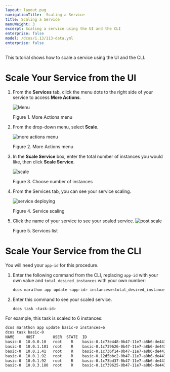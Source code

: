 ```yaml
---
layout: layout.pug
navigationTitle:  Scaling a Service
title: Scaling a Service
menuWeight: 3
excerpt: Scaling a service using the UI and the CLI
enterprise: false
model: /dcos/1.13/113-data.yml
enterprise: false
---
```


This tutorial shows how to scale a service using the UI and the CLI.

# Scale Your Service from the UI

1. From the **Services** tab, click the menu dots to the right side of your service to access **More Actions**. 

    ![Menu](/1.13/img/GUI-Services-More-Actions_Callout.png)
   
    Figure 1. More Actions menu

1. From the drop-down menu, select **Scale**.

   ![more actions menu](/1.13/img/GUI-Services-More-Actions-Menu.png)

   Figure 2. More Actions menu

1. In the **Scale Service** box, enter the total number of instances you would like, then click **Scale Service**.

   ![scale](/1.13/img/GUI-Services-Scale-Service-Instances.png)

   Figure 3. Choose number of instances

1. From the Services tab, you can see your service scaling.

    ![service deploying](/1.13/img/GUI-Services-Scale-Confirmation.png)
    
    Figure 4. Service scaling

1. Click the name of your service to see your scaled service.
   ![post scale](/1.13/img/GUI-Services-Scaled-Service.png)

   Figure 5. Services list 

# Scale Your Service from the CLI

You will need your `app-id` for this procedure.  

1.  Enter the following command from the CLI, replacing `app-id` with your own value and  `total_desired_instances` with your own number:

    ```bash
    dcos marathon app update <app-id> instances=<total_desired_instances>
    ```

1.  Enter this command to see your scaled service.

    ```bash
    dcos task <task-id>
    ```


For example, this task is scaled to 6 instances:

```bash
dcos marathon app update basic-0 instances=6
dcos task basic-0
NAME     HOST        USER  STATE  ID                                            
basic-0  10.0.0.10   root    R    basic-0.1c73e448-0b47-11e7-a8b6-de4438bbb8f0  
basic-0  10.0.1.101  root    R    basic-0.1c739626-0b47-11e7-a8b6-de4438bbb8f0  
basic-0  10.0.1.41   root    R    basic-0.1c736f14-0b47-11e7-a8b6-de4438bbb8f0  
basic-0  10.0.1.92   root    R    basic-0.12d5bbc2-0b47-11e7-a8b6-de4438bbb8f0  
basic-0  10.0.1.92   root    R    basic-0.1c73bd37-0b47-11e7-a8b6-de4438bbb8f0  
basic-0  10.0.3.180  root    R    basic-0.1c739625-0b47-11e7-a8b6-de4438bbb8f0
```
